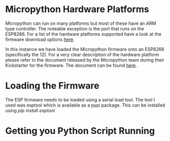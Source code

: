 # Micropython Hardware Platforms
Micropython can run on many platforms but most of these have an ARM type controller. The noteable exception is the port that runs on the ESP8266.
For a list of the hardware platforms supported have a look at the firmware download options [here](https://micropython.org/download).

In this instance we have loaded the Micropython firmware onto an ESP8266 (specifically the 12). For a very clear description of the hardware platform please refer to the document released by the Micropython team during their Kickstarter for the firmware. The document can be found [here](https://github.com/haemishkyd/KydHome/blob/master/Doc/ESP8266_Internals.pdf).

# Loading the Firmware
The ESP firmware needs to be loaded using a serial load tool. The tool I used was esptool which is available as a pypi package. This can be installed using *pip install esptool*

# Getting you Python Script Running

